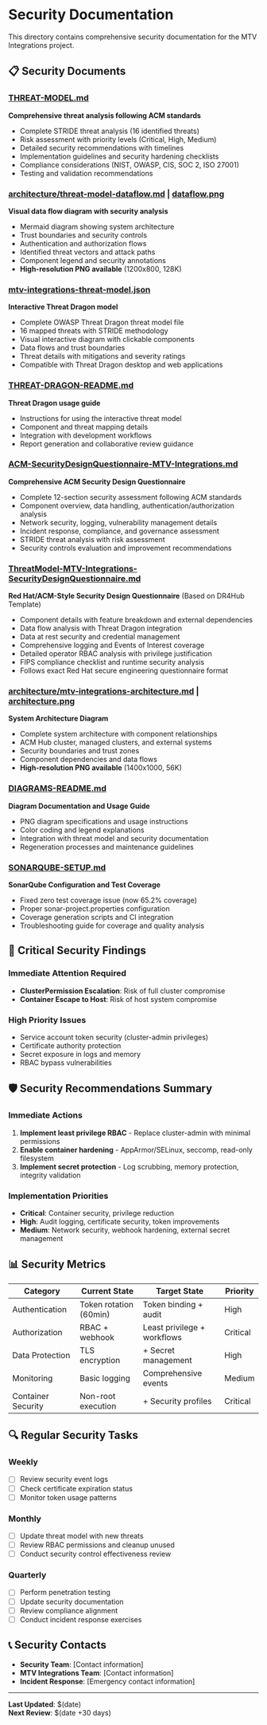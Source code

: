 # Security Documentation

This directory contains comprehensive security documentation for the MTV Integrations project.

## 📋 Security Documents

### [THREAT-MODEL.md](THREAT-MODEL.md)
**Comprehensive threat analysis following ACM standards**
- Complete STRIDE threat analysis (16 identified threats)
- Risk assessment with priority levels (Critical, High, Medium)
- Detailed security recommendations with timelines
- Implementation guidelines and security hardening checklists
- Compliance considerations (NIST, OWASP, CIS, SOC 2, ISO 27001)
- Testing and validation recommendations

### [architecture/threat-model-dataflow.md](architecture/threat-model-dataflow.md) | [dataflow.png](dataflow.png) 
**Visual data flow diagram with security analysis**
- Mermaid diagram showing system architecture  
- Trust boundaries and security controls
- Authentication and authorization flows
- Identified threat vectors and attack paths
- Component legend and security annotations
- **High-resolution PNG available** (1200x800, 128K)

### [mtv-integrations-threat-model.json](mtv-integrations-threat-model.json)
**Interactive Threat Dragon model**
- Complete OWASP Threat Dragon threat model file
- 16 mapped threats with STRIDE methodology
- Visual interactive diagram with clickable components
- Data flows and trust boundaries
- Threat details with mitigations and severity ratings
- Compatible with Threat Dragon desktop and web applications

### [THREAT-DRAGON-README.md](THREAT-DRAGON-README.md)
**Threat Dragon usage guide**
- Instructions for using the interactive threat model
- Component and threat mapping details
- Integration with development workflows
- Report generation and collaborative review guidance

### [ACM-SecurityDesignQuestionnaire-MTV-Integrations.md](ACM-SecurityDesignQuestionnaire-MTV-Integrations.md)
**Comprehensive ACM Security Design Questionnaire**
- Complete 12-section security assessment following ACM standards
- Component overview, data handling, authentication/authorization analysis
- Network security, logging, vulnerability management details
- Incident response, compliance, and governance assessment
- STRIDE threat analysis with risk assessment
- Security controls evaluation and improvement recommendations

### [ThreatModel-MTV-Integrations-SecurityDesignQuestionnaire.md](ThreatModel-MTV-Integrations-SecurityDesignQuestionnaire.md)
**Red Hat/ACM-Style Security Design Questionnaire** (Based on DR4Hub Template)
- Component details with feature breakdown and external dependencies
- Data flow analysis with Threat Dragon integration
- Data at rest security and credential management
- Comprehensive logging and Events of Interest coverage
- Detailed operator RBAC analysis with privilege justification
- FIPS compliance checklist and runtime security analysis
- Follows exact Red Hat secure engineering questionnaire format

### [architecture/mtv-integrations-architecture.md](architecture/mtv-integrations-architecture.md) | [architecture.png](architecture.png)
**System Architecture Diagram**
- Complete system architecture with component relationships
- ACM Hub cluster, managed clusters, and external systems
- Security boundaries and trust zones
- Component dependencies and data flows
- **High-resolution PNG available** (1400x1000, 56K)

### [DIAGRAMS-README.md](DIAGRAMS-README.md)
**Diagram Documentation and Usage Guide**
- PNG diagram specifications and usage instructions
- Color coding and legend explanations  
- Integration with threat model and security documentation
- Regeneration processes and maintenance guidelines

### [SONARQUBE-SETUP.md](SONARQUBE-SETUP.md)
**SonarQube Configuration and Test Coverage**
- Fixed zero test coverage issue (now 65.2% coverage)
- Proper sonar-project.properties configuration
- Coverage generation scripts and CI integration
- Troubleshooting guide for coverage and quality analysis

## 🚨 Critical Security Findings

### Immediate Attention Required
- **ClusterPermission Escalation**: Risk of full cluster compromise
- **Container Escape to Host**: Risk of host system compromise

### High Priority Issues  
- Service account token security (cluster-admin privileges)
- Certificate authority protection
- Secret exposure in logs and memory
- RBAC bypass vulnerabilities

## 🛡️ Security Recommendations Summary

### Immediate Actions
1. **Implement least privilege RBAC** - Replace cluster-admin with minimal permissions
2. **Enable container hardening** - AppArmor/SELinux, seccomp, read-only filesystem  
3. **Implement secret protection** - Log scrubbing, memory protection, integrity validation

### Implementation Priorities
- **Critical**: Container security, privilege reduction
- **High**: Audit logging, certificate security, token improvements
- **Medium**: Network security, webhook hardening, external secret management

## 📊 Security Metrics

| Category | Current State | Target State | Priority |
|----------|---------------|--------------|----------|
| Authentication | Token rotation (60min) | Token binding + audit | High |
| Authorization | RBAC + webhook | Least privilege + workflows | Critical |
| Data Protection | TLS encryption | + Secret management | High |
| Monitoring | Basic logging | Comprehensive events | Medium |
| Container Security | Non-root execution | + Security profiles | Critical |

## 🔍 Regular Security Tasks

### Weekly
- [ ] Review security event logs
- [ ] Check certificate expiration status
- [ ] Monitor token usage patterns

### Monthly  
- [ ] Update threat model with new threats
- [ ] Review RBAC permissions and cleanup unused
- [ ] Conduct security control effectiveness review

### Quarterly
- [ ] Perform penetration testing
- [ ] Update security documentation
- [ ] Review compliance alignment
- [ ] Conduct incident response exercises

## 📞 Security Contacts

- **Security Team**: [Contact information]
- **MTV Integrations Team**: [Contact information] 
- **Incident Response**: [Emergency contact information]

---

**Last Updated**: $(date)  
**Next Review**: $(date +30 days)